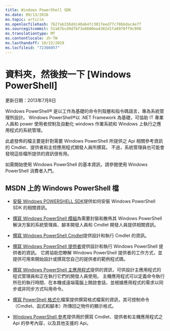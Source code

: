 ```yaml
---
title: Windows PowerShell SDK
ms.date: 09/13/2016
ms.topic: article
ms.openlocfilehash: 7627ab336ddc40ab47c3017eed77c78bbdac4e7f
ms.sourcegitcommit: 52a67bcd9d7bf3e8600ea4302d1fa8970ff9c998
ms.translationtype: MT
ms.contentlocale: zh-TW
ms.lasthandoff: 10/15/2019
ms.locfileid: "72366057"
---
```

# <a name="windows-powershell"></a>資料夾，然後按一下 [Windows PowerShell]

更新日期：2013年7月8日

Windows PowerShell® 是以工作為基礎的命令列殼層和指令碼語言，專為系統管理所設計。 Windows PowerShell®以 .NET Framework 為基礎，可協助 IT 專業人員和 power 使用者控制及自動化 windows 作業系統和 Windows 上執行之應用程式的系統管理。

此處發佈的檔主要是針對需要 Windows PowerShell 所提供之 Api 相關參考資訊的 Cmdlet、提供者和主控應用程式開發人員所撰寫。
不過，系統管理員也可能會發現這些檔所提供的資訊很有用。

如需開始使用 Windows PowerShell 的基本資訊，請參閱使用 Windows PowerShell 消費者入門。

## <a name="windows-powershell-documents-on-msdn"></a>MSDN 上的 Windows PowerShell 檔

- [安裝 Windows POWERSHELL SDK](./installing-the-windows-powershell-sdk.md)提供如何安裝 Windows PowerShell SDK 的相關資訊。

- [撰寫 Windows PowerShell 模組](./module/writing-a-windows-powershell-module.md)為需要封裝和散佈其 Windows PowerShell 解決方案的系統管理員、腳本開發人員和 Cmdlet 開發人員提供相關資訊。

- [撰寫 Windows PowerShell Cmdlet](./cmdlet/writing-a-windows-powershell-cmdlet.md)提供設計和執行 Cmdlet 的資訊。

- [撰寫 Windows PowerShell 提供者](./provider/writing-a-windows-powershell-provider.md)提供設計和執行 Windows PowerShell 提供者的資訊。 它將協助您瞭解 Windows PowerShell 提供者的工作方式，並提供可用來開始設計或撰寫您自己的提供者的範例程式碼。

- [撰寫 Windows PowerShell 主應用程式](./hosting/writing-a-windows-powershell-host-application.md)提供的資訊，可供設計主應用程式的程式管理員和正在執行它們的開發人員使用。 主機應用程式可以定義命令執行所在的執行時間、在本機或遠端電腦上開啟會話，並根據應用程式的需求以同步或非同步方式叫用命令。

- [撰寫 PowerShell 格式化](./format/writing-a-powershell-formatting-file.md)檔案提供撰寫格式檔案的資訊，其可控制命令（Cmdlet、函式和腳本）所傳回之物件的顯示格式。

- [Windows PowerShell 參考](./windows-powershell-reference.md)提供用於撰寫 Cmdlet、提供者和主機應用程式之 Api 的參考內容，以及其他支援的 Api。
